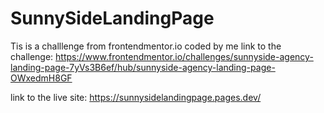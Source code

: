 # SunnySideLandingPage
Tis is a challlenge from frontendmentor.io coded by me
link to the challenge: https://www.frontendmentor.io/challenges/sunnyside-agency-landing-page-7yVs3B6ef/hub/sunnyside-agency-landing-page-OWxedmH8GF

link to the live site: https://sunnysidelandingpage.pages.dev/